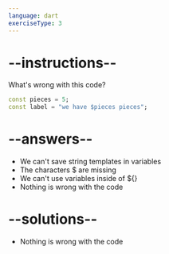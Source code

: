 ```yaml
---
language: dart
exerciseType: 3
---
```


# --instructions--

What's wrong with this code?
```dart
const pieces = 5;
const label = "we have $pieces pieces";
```

# --answers--

- We can't save string templates in variables
- The characters $ are missing
- We can't use variables inside of ${}
- Nothing is wrong with the code

# --solutions--

- Nothing is wrong with the code
